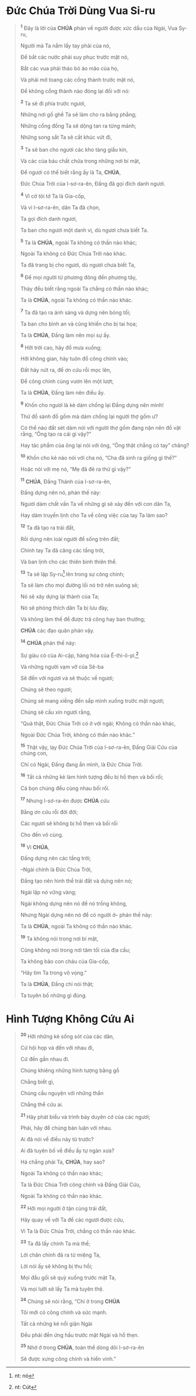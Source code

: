 # Đức Chúa Trời Dùng Vua Si-ru

> <sup><b>1</b></sup> Đây là lời của **CHÚA** phán về người được xức dầu của Ngài, Vua Sy-ru,
>
> Người mà Ta nắm lấy tay phải của nó,
>
> Để bắt các nước phải suy phục trước mặt nó,
>
> Bắt các vua phải tháo bỏ áo mão của họ,
>
> Và phải mở toang các cổng thành trước mặt nó,
>
> Để không cổng thành nào đóng lại đối với nó:
>
> <sup><b>2</b></sup> Ta sẽ đi phía trước ngươi,
>
> Những nơi gồ ghề Ta sẽ làm cho ra bằng phẳng;
>
> Những cổng đồng Ta sẽ dộng tan ra từng mảnh;
>
> Những song sắt Ta sẽ cắt khúc vứt đi,
>
> <sup><b>3</b></sup> Ta sẽ ban cho ngươi các kho tàng giấu kín,
>
> Và các của báu chất chứa trong những nơi bí mật,
>
> Để ngươi có thể biết rằng ấy là Ta, **CHÚA**,
>
> Đức Chúa Trời của I-sơ-ra-ên, Đấng đã gọi đích danh ngươi.
>
> <sup><b>4</b></sup> Vì cớ tôi tớ Ta là Gia-cốp,
>
> Và vì I-sơ-ra-ên, dân Ta đã chọn,
>
> Ta gọi đích danh ngươi,
>
> Ta ban cho ngươi một danh vị, dù ngươi chưa biết Ta.
>
> <sup><b>5</b></sup> Ta là **CHÚA**, ngoài Ta không có thần nào khác;
>
> Ngoài Ta không có Đức Chúa Trời nào khác.
>
> Ta đã trang bị cho ngươi, dù ngươi chưa biết Ta,
>
> <sup><b>6</b></sup> Để mọi người từ phương đông đến phương tây,
>
> Thảy đều biết rằng ngoài Ta chẳng có thần nào khác;
>
> Ta là **CHÚA**, ngoài Ta không có thần nào khác.
>
> <sup><b>7</b></sup> Ta đã tạo ra ánh sáng và dựng nên bóng tối;
>
> Ta ban cho bình an và cũng khiến cho bị tai họa;
>
> Ta là **CHÚA**, Đấng làm nên mọi sự ấy.
>
> <sup><b>8</b></sup> Hỡi trời cao, hãy đổ mưa xuống;
>
> Hỡi không gian, hãy tuôn đổ công chính vào;
>
> Đất hãy nứt ra, để ơn cứu rỗi mọc lên,
>
> Để công chính cùng vươn lên một lượt;
>
> Ta là **CHÚA**, Đấng làm nên điều ấy.
>
> <sup><b>9</b></sup> Khốn cho ngươi là kẻ dám chống lại Đấng dựng nên mình!
>
> Thứ đồ sành đồ gốm mà dám chống lại người thợ gốm ư?
>
> Có thể nào đất sét dám nói với người thợ gốm đang nặn nên đồ vật rằng, “Ông tạo ra cái gì vậy?”
>
> Hay tác phẩm của ông lại nói với ông, “Ông thật chẳng có tay” chăng?
>
> <sup><b>10</b></sup> Khốn cho kẻ nào nói với cha nó, “Cha đã sinh ra giống gì thế?”
>
> Hoặc nói với mẹ nó, “Mẹ đã đẻ ra thứ gì vậy?”
>
> <sup><b>11</b></sup> **CHÚA**, Đấng Thánh của I-sơ-ra-ên,
>
> Đấng dựng nên nó, phán thế này:
>
> Ngươi dám chất vấn Ta về những gì sẽ xảy đến với con dân Ta,
>
> Hay dám truyền lịnh cho Ta về công việc của tay Ta làm sao?
>
> <sup><b>12</b></sup> Ta đã tạo ra trái đất,
>
> Rồi dựng nên loài người để sống trên đất;
>
> Chính tay Ta đã căng các tầng trời,
>
> Và ban lịnh cho các thiên binh thiên thể.
>
> <sup><b>13</b></sup> Ta sẽ lập Sy-ru[^1-e2d0a9d9-de0d-4108-86ce-496ff714acc0] lên trong sự công chính;
>
> Ta sẽ làm cho mọi đường lối nó trở nên suông sẻ;
>
> Nó sẽ xây dựng lại thành của Ta;
>
> Nó sẽ phóng thích dân Ta bị lưu đày,
>
> Và không làm thế để được trả công hay ban thưởng;
>
> **CHÚA** các đạo quân phán vậy.
>
> <sup><b>14</b></sup> **CHÚA** phán thế này:
>
> Sự giàu có của Ai-cập, hàng hóa của Ê-thi-ô-pi,[^2-e2d0a9d9-de0d-4108-86ce-496ff714acc0]
>
> Và những người vạm vỡ của Sê-ba
>
> Sẽ đến với ngươi và sẽ thuộc về ngươi;
>
> Chúng sẽ theo ngươi;
>
> Chúng sẽ mang xiềng đến sấp mình xuống trước mặt ngươi;
>
> Chúng sẽ cầu xin ngươi rằng,
>
> “Quả thật, Đức Chúa Trời có ở với ngài; Không có thần nào khác,
>
> Ngoài Đức Chúa Trời, không có thần nào khác.”
>
> <sup><b>15</b></sup> Thật vậy, lạy Đức Chúa Trời của I-sơ-ra-ên, Đấng Giải Cứu của chúng con,
>
> Chỉ có Ngài, Đấng đang ẩn mình, là Đức Chúa Trời.
>
> <sup><b>16</b></sup> Tất cả những kẻ làm hình tượng đều bị hổ thẹn và bối rối;
>
> Cả bọn chúng đều cùng nhau bối rối.
>
> <sup><b>17</b></sup> Nhưng I-sơ-ra-ên được **CHÚA** cứu
>
> Bằng ơn cứu rỗi đời đời;
>
> Các ngươi sẽ không bị hổ thẹn và bối rối
>
> Cho đến vô cùng.
>
> <sup><b>18</b></sup> Vì **CHÚA**,
>
> Đấng dựng nên các tầng trời;
>
> –Ngài chính là Đức Chúa Trời,
>
> Đấng tạo nên hình thể trái đất và dựng nên nó;
>
> Ngài lập nó vững vàng;
>
> Ngài không dựng nên nó để nó trống không,
>
> Nhưng Ngài dựng nên nó để có người ở– phán thế này:
>
> Ta là **CHÚA**, ngoài Ta không có thần nào khác.
>
> <sup><b>19</b></sup> Ta không nói trong nơi bí mật,
>
> Cũng không nói trong nơi tăm tối của địa cầu;
>
> Ta không bảo con cháu của Gia-cốp,
>
> “Hãy tìm Ta trong vô vọng.”
>
> Ta là **CHÚA**, Đấng chỉ nói thật;
>
> Ta tuyên bố những gì đúng.

# Hình Tượng Không Cứu Ai

> <sup><b>20</b></sup> Hỡi những kẻ sống sót của các dân,
>
> Cứ hội họp và đến với nhau đi,
>
> Cứ đến gần nhau đi.
>
> Chúng khiêng những hình tượng bằng gỗ
>
> Chẳng biết gì,
>
> Chúng cầu nguyện với những thần
>
> Chẳng thể cứu ai.
>
> <sup><b>21</b></sup> Hãy phát biểu và trình bày duyên cớ của các ngươi;
>
> Phải, hãy để chúng bàn luận với nhau.
>
> Ai đã nói về điều này từ trước?
>
> Ai đã tuyên bố về điều ấy tự ngàn xưa?
>
> Há chẳng phải Ta, **CHÚA**, hay sao?
>
> Ngoài Ta không có thần nào khác;
>
> Ta là Đức Chúa Trời công chính và Đấng Giải Cứu,
>
> Ngoài Ta không có thần nào khác.
>
> <sup><b>22</b></sup> Hỡi mọi người ở tận cùng trái đất,
>
> Hãy quay về với Ta để các ngươi được cứu,
>
> Vì Ta là Đức Chúa Trời, chẳng có thần nào khác.
>
> <sup><b>23</b></sup> Ta đã lấy chính Ta mà thề;
>
> Lời chân chính đã ra từ miệng Ta,
>
> Lời nói ấy sẽ không bị thu hồi;
>
> Mọi đầu gối sẽ quỳ xuống trước mặt Ta,
>
> Và mọi lưỡi sẽ lấy Ta mà tuyên thệ.
>
> <sup><b>24</b></sup> Chúng sẽ nói rằng, “Chỉ ở trong **CHÚA**
>
> Tôi mới có công chính và sức mạnh.
>
> Tất cả những kẻ nổi giận Ngài
>
> Đều phải đến ứng hầu trước mặt Ngài và hổ thẹn.
>
> <sup><b>25</b></sup> Nhờ ở trong **CHÚA**, toàn thể dòng dõi I-sơ-ra-ên
>
> Sẽ được xưng công chính và hiển vinh.”

[^1-e2d0a9d9-de0d-4108-86ce-496ff714acc0]: nt: nó
[^2-e2d0a9d9-de0d-4108-86ce-496ff714acc0]: nt: Cút